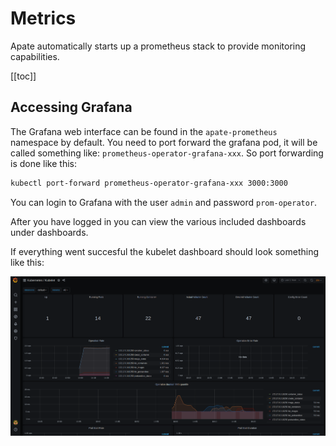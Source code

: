 # Metrics
Apate automatically starts up a prometheus stack to provide monitoring capabilities.

[[toc]]

## Accessing Grafana
The Grafana web interface can be found in the `apate-prometheus` namespace by default. You need to port forward the grafana pod, it will be called something like: `prometheus-operator-grafana-xxx`. So port forwarding is done like this:

```sh
kubectl port-forward prometheus-operator-grafana-xxx 3000:3000
```

You can login to Grafana with the user `admin` and password `prom-operator`.

After you have logged in you can view the various included dashboards under dashboards.

If everything went succesful the kubelet dashboard should look something like this:

![](./grafana.png)